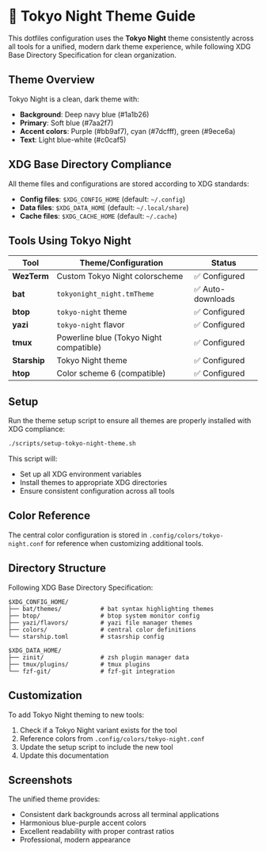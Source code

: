 # 🎨 Tokyo Night Theme Guide

This dotfiles configuration uses the **Tokyo Night** theme consistently across all tools for a unified, modern dark theme experience, while following XDG Base Directory Specification for clean organization.

## Theme Overview

Tokyo Night is a clean, dark theme with:
- **Background**: Deep navy blue (#1a1b26)
- **Primary**: Soft blue (#7aa2f7)
- **Accent colors**: Purple (#bb9af7), cyan (#7dcfff), green (#9ece6a)
- **Text**: Light blue-white (#c0caf5)

## XDG Base Directory Compliance

All theme files and configurations are stored according to XDG standards:
- **Config files**: `$XDG_CONFIG_HOME` (default: `~/.config`)
- **Data files**: `$XDG_DATA_HOME` (default: `~/.local/share`)
- **Cache files**: `$XDG_CACHE_HOME` (default: `~/.cache`)

## Tools Using Tokyo Night

| Tool | Theme/Configuration | Status |
|------|-------------------|---------|
| **WezTerm** | Custom Tokyo Night colorscheme | ✅ Configured |
| **bat** | `tokyonight_night.tmTheme` | ✅ Auto-downloads |
| **btop** | `tokyo-night` theme | ✅ Configured |
| **yazi** | `tokyo-night` flavor | ✅ Configured |
| **tmux** | Powerline blue (Tokyo Night compatible) | ✅ Configured |
| **Starship** | Tokyo Night theme | ✅ Configured |
| **htop** | Color scheme 6 (compatible) | ✅ Configured |

## Setup

Run the theme setup script to ensure all themes are properly installed with XDG compliance:

```bash
./scripts/setup-tokyo-night-theme.sh
```

This script will:
- Set up all XDG environment variables
- Install themes to appropriate XDG directories
- Ensure consistent configuration across all tools

## Color Reference

The central color configuration is stored in `.config/colors/tokyo-night.conf` for reference when customizing additional tools.

## Directory Structure

Following XDG Base Directory Specification:

```
$XDG_CONFIG_HOME/
├── bat/themes/           # bat syntax highlighting themes
├── btop/                 # btop system monitor config
├── yazi/flavors/         # yazi file manager themes
├── colors/               # central color definitions
└── starship.toml         # stasrship config

$XDG_DATA_HOME/
├── zinit/                # zsh plugin manager data
├── tmux/plugins/         # tmux plugins
└── fzf-git/              # fzf-git integration
```

## Customization

To add Tokyo Night theming to new tools:
1. Check if a Tokyo Night variant exists for the tool
2. Reference colors from `.config/colors/tokyo-night.conf`
3. Update the setup script to include the new tool
4. Update this documentation

## Screenshots

The unified theme provides:
- Consistent dark backgrounds across all terminal applications
- Harmonious blue-purple accent colors
- Excellent readability with proper contrast ratios
- Professional, modern appearance
